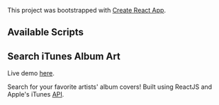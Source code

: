 This project was bootstrapped with [Create React App](https://github.com/facebook/create-react-app).

## Available Scripts

## Search iTunes Album Art

Live demo [here](https://hextobin.github.io/itunesart/).

Search for your favorite artists' album covers! Built using ReactJS and Apple's iTunes [API](https://affiliate.itunes.apple.com/resources/documentation/itunes-store-web-service-search-api/).